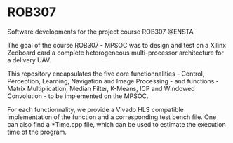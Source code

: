 # ROB307
Software developments for the project course ROB307 @ENSTA

The goal of the course ROB307 - MPSOC was to design and test on a Xilinx Zedboard card a complete heterogeneous multi-processor architecture for a delivery UAV.

This repository encapsulates the five core functionnalities - Control, Perception, Learning, Navigation and Image Processing - and functions - Matrix Multiplication, Median Filter, K-Means, ICP and Windowed Convolution - to be implemented on the MPSOC.

For each functionnality, we provide a Vivado HLS compatible implementation of the function and a corresponding test bench file. One can also find a *Time.cpp file, which can be used to estimate the execution time of the program.

